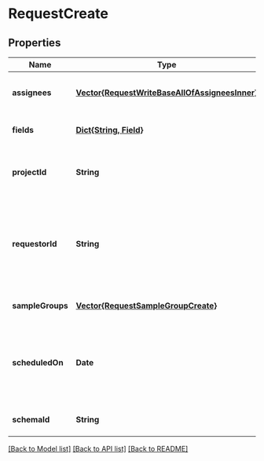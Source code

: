 # RequestCreate


## Properties
Name | Type | Description | Notes
------------ | ------------- | ------------- | -------------
**assignees** | [**Vector{RequestWriteBaseAllOfAssigneesInner}**](RequestWriteBaseAllOfAssigneesInner.md) | Array of assignees | [optional] [default to nothing]
**fields** | [**Dict{String, Field}**](Field.md) |  | [default to nothing]
**projectId** | **String** | The ID of the project to which the request belongs. | [default to nothing]
**requestorId** | **String** | ID of the user making the request. If unspecified, the requestor is the request creator.  | [optional] [default to nothing]
**sampleGroups** | [**Vector{RequestSampleGroupCreate}**](RequestSampleGroupCreate.md) |  | [default to nothing]
**scheduledOn** | **Date** | Date the request is scheduled to be executed on, in YYYY-MM-DD format. | [optional] [default to nothing]
**schemaId** | **String** | ID of the request&#39;s schema. | [default to nothing]


[[Back to Model list]](../README.md#models) [[Back to API list]](../README.md#api-endpoints) [[Back to README]](../README.md)



